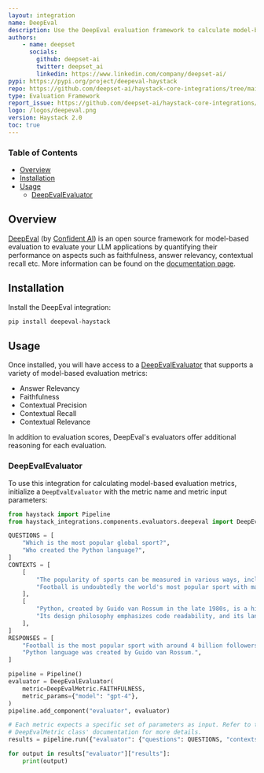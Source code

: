 ```yaml
---
layout: integration
name: DeepEval
description: Use the DeepEval evaluation framework to calculate model-based metrics 
authors:
    - name: deepset
      socials:
        github: deepset-ai
        twitter: deepset_ai
        linkedin: https://www.linkedin.com/company/deepset-ai/
pypi: https://pypi.org/project/deepeval-haystack
repo: https://github.com/deepset-ai/haystack-core-integrations/tree/main/integrations/deepeval
type: Evaluation Framework
report_issue: https://github.com/deepset-ai/haystack-core-integrations/issues
logo: /logos/deepeval.png
version: Haystack 2.0
toc: true
---
```


### Table of Contents

- [Overview](#overview)
- [Installation](#installation)
- [Usage](#usage)
    - [DeepEvalEvaluator](#DeepEvalEvaluator)

## Overview

[DeepEval](https://github.com/confident-ai/deepeval) (by [Confident AI](https://www.confident-ai.com/)) is an open source framework for model-based evaluation to evaluate your LLM applications by quantifying their performance on aspects such as faithfulness, answer relevancy, contextual recall etc. More information can be found on the [documentation page](https://docs.haystack.deepset.ai/docs/deepevalevaluator).

## Installation

Install the DeepEval integration:
```bash
pip install deepeval-haystack
```

## Usage

Once installed, you will have access to a [DeepEvalEvaluator](https://docs.haystack.deepset.ai/docs/deepevalevaluator) that supports a variety of model-based evaluation metrics: 
- Answer Relevancy
- Faithfulness
- Contextual Precision
- Contextual Recall
- Contextual Relevance

In addition to evaluation scores, DeepEval's evaluators offer additional reasoning for each evaluation.

### DeepEvalEvaluator

To use this integration for calculating model-based evaluation metrics, initialize a `DeepEvalEvaluator` with the metric name and metric input parameters: 

```python
from haystack import Pipeline
from haystack_integrations.components.evaluators.deepeval import DeepEvalEvaluator, DeepEvalMetric

QUESTIONS = [
    "Which is the most popular global sport?",
    "Who created the Python language?",
]
CONTEXTS = [
    [
        "The popularity of sports can be measured in various ways, including TV viewership, social media presence, number of participants, and economic impact.",
        "Football is undoubtedly the world's most popular sport with major events like the FIFA World Cup and sports personalities like Ronaldo and Messi, drawing a followership of more than 4 billion people.",
    ],
    [
        "Python, created by Guido van Rossum in the late 1980s, is a high-level general-purpose programming language.",
        "Its design philosophy emphasizes code readability, and its language constructs aim to help programmers write clear, logical code for both small and large-scale software projects.",
    ],
]
RESPONSES = [
    "Football is the most popular sport with around 4 billion followers worldwide",
    "Python language was created by Guido van Rossum.",
]

pipeline = Pipeline()
evaluator = DeepEvalEvaluator(
    metric=DeepEvalMetric.FAITHFULNESS,
    metric_params={"model": "gpt-4"},
)
pipeline.add_component("evaluator", evaluator)

# Each metric expects a specific set of parameters as input. Refer to the
# DeepEvalMetric class' documentation for more details.
results = pipeline.run({"evaluator": {"questions": QUESTIONS, "contexts": CONTEXTS, "responses": RESPONSES}})

for output in results["evaluator"]["results"]:
    print(output)
```
